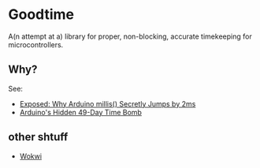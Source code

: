 # Goodtime

A(n attempt at a) library for proper, non-blocking, accurate timekeeping for microcontrollers.

## Why?

See:

- [Exposed: Why Arduino millis() Secretly Jumps by 2ms](https://www.youtube.com/watch?v=QCyGxUEpz7k)
- [Arduino's Hidden 49-Day Time Bomb](https://www.youtube.com/watch?v=xdUj_WjsFOA)

## other shtuff

- [Wokwi](https://wokwi.com/)
